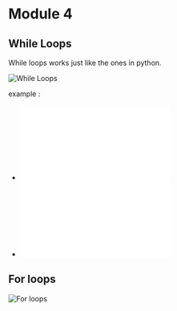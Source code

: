 # Module 4 

## While Loops

While loops works just like the ones in python. 

![While Loops](https://user-images.githubusercontent.com/30211412/117439183-2badff80-af50-11eb-8d14-e5a5af2f08bc.png)

example : 

- ![4.1.1 While loops introduction](./4.1.1-While-Loops.java) 
- ![4.1.2 Never Ending while loop](./4.1.2-BEWARE-NEVER-ENDING-LOOP-ex.java)

 
 ## For loops 
 
![For loops](https://user-images.githubusercontent.com/30211412/117438582-5cda0000-af4f-11eb-8747-9cd4435bdcf3.png)
